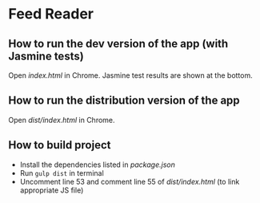 # Feed Reader

## How to run the dev version of the app (with Jasmine tests)

Open *index.html* in Chrome. Jasmine test results are shown at the bottom.

## How to run the distribution version of the app

Open *dist/index.html* in Chrome.

## How to build project

* Install the dependencies listed in *package.json*
* Run `gulp dist` in terminal
* Uncomment line 53 and comment line 55 of *dist/index.html* (to link appropriate JS file)
